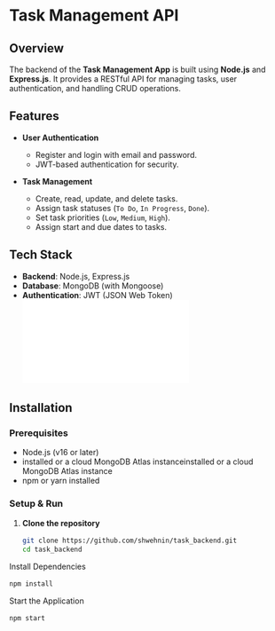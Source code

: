 # Task Management API

## Overview
The backend of the **Task Management App** is built using **Node.js** and **Express.js**. It provides a RESTful API for managing tasks, user authentication, and handling CRUD operations.

## Features
- **User Authentication**
  - Register and login with email and password.
  - JWT-based authentication for security.

- **Task Management**
  - Create, read, update, and delete tasks.
  - Assign task statuses (`To Do`, `In Progress`, `Done`).
  - Set task priorities (`Low`, `Medium`, `High`).
  - Assign start and due dates to tasks.

## Tech Stack
- **Backend**: Node.js, Express.js
- **Database**: MongoDB (with Mongoose)
- **Authentication**: JWT (JSON Web Token)
[![ERDiagram PDF Preview](./db/erdiagram_task.pdf)](./db/erdiagram_task.pdf)

## Installation

### Prerequisites
- Node.js (v16 or later)
- installed or a cloud MongoDB Atlas instanceinstalled or a cloud MongoDB Atlas instance
- npm or yarn installed

### Setup & Run

1. **Clone the repository**
   ```sh
   git clone https://github.com/shwehnin/task_backend.git
   cd task_backend

Install Dependencies

```bash
npm install
```

Start the Application
```bash
npm start
```